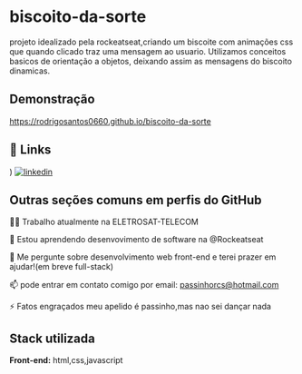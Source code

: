 
# biscoito-da-sorte

 projeto idealizado pela rockeatseat,criando um biscoite com animações css que quando clicado traz uma mensagem ao usuario.
 Utilizamos conceitos basicos de orientação a objetos,
 deixando assim as mensagens do biscoito dinamicas.

## Demonstração

https://rodrigosantos0660.github.io/biscoito-da-sorte


## 🔗 Links
)
[![linkedin](https://img.shields.io/badge/linkedin-0A66C2?style=for-the-badge&logo=linkedin&logoColor=white)](https://www.linkedin.com/in/rodrigo-santos-807430235/)



## Outras seções comuns em perfis do GitHub
👩‍💻 Trabalho atualmente na ELETROSAT-TELECOM

🧠 Estou aprendendo desenvovimento de software na @Rockeatseat

💬 Me pergunte sobre desenvolvimento web front-end e terei prazer em ajudar!(em breve full-stack)

📫 pode entrar em contato comigo por email: passinhorcs@hotmail.com
 
⚡️ Fatos engraçados meu apelido é passinho,mas nao sei dançar nada


## Stack utilizada

**Front-end:** html,css,javascript



